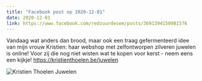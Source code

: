 ```yaml
---
title: "Facebook post op 2020-12-01"
date: 2020-12-01
link: https://www.facebook.com/redzuurdesem/posts/3691394150981576
---
```


Vandaag wat anders dan brood, maar ook een traag gefermenteerd idee van mijn vrouw Kristien: haar webshop met zelfontworpen zilveren juwelen is online! Voor zij die nog niet wisten wat te kopen voor kerst - neem eens een kijkje! 
https://kristienthoelen.be/juwelen

![Kristien Thoelen Juwelen](/fb/kristien.png)
